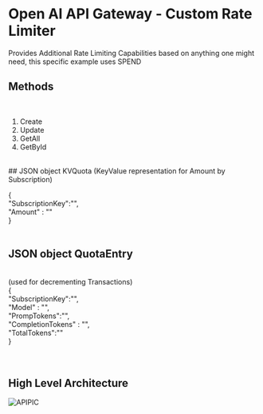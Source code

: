 # Open AI API Gateway - Custom Rate Limiter

Provides Additional Rate Limiting Capabilities based on anything one might need, this specific example uses SPEND
<br/>
## Methods
<br/>

1) Create
2) Update
3) GetAll
4) GetById
   
<br/>
## JSON object KVQuota 
(KeyValue representation for Amount by Subscription)

{ <br/>
"SubscriptionKey":"",<br/>
"Amount" : ""<br/>
}<br/>
<br/>

## JSON object QuotaEntry
<br/>
(used for decrementing Transactions)
<br/>
{<br/>
"SubscriptionKey":"",<br/>
"Model" : "",<br/>
"PrompTokens":"",<br/>
"CompletionTokens" : "",<br/>
"TotalTokens":""<br/>
}<br/>
<br/>
<br/>


## High Level Architecture




![APIPIC](https://github.com/ThePreston/Custom-Rate-Limiter-API/assets/84995595/832ce32e-1b4c-45f5-b4e7-ab0964f3de68)

